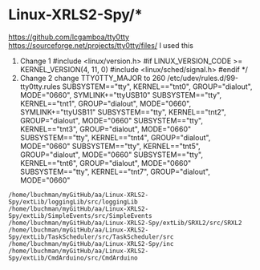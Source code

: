 # Linux-XRLS2-Spy/*
https://github.com/lcgamboa/tty0tty
https://sourceforge.net/projects/tty0tty/files/ I used this
1. Change 1
#include <linux/version.h>
#if LINUX_VERSION_CODE >= KERNEL_VERSION(4, 11, 0)
#include <linux/sched/signal.h>
#endif
*/
2. Change 2
change TTY0TTY_MAJOR	to 260
 /etc/udev/rules.d/99-tty0tty.rules
SUBSYSTEM=="tty", KERNEL=="tnt0", GROUP="dialout", MODE="0660", SYMLINK+="ttyUSB10"
SUBSYSTEM=="tty", KERNEL=="tnt1", GROUP="dialout", MODE="0660", SYMLINK+="ttyUSB11"
SUBSYSTEM=="tty", KERNEL=="tnt2", GROUP="dialout", MODE="0660"
SUBSYSTEM=="tty", KERNEL=="tnt3", GROUP="dialout", MODE="0660"
SUBSYSTEM=="tty", KERNEL=="tnt4", GROUP="dialout", MODE="0660"
SUBSYSTEM=="tty", KERNEL=="tnt5", GROUP="dialout", MODE="0660"
SUBSYSTEM=="tty", KERNEL=="tnt6", GROUP="dialout", MODE="0660"
SUBSYSTEM=="tty", KERNEL=="tnt7", GROUP="dialout", MODE="0660"

```/home/lbuchman/myGitHub/aa/Linux-XRLS2-Spy/extLib/loggingLib/src/loggingLib
/home/lbuchman/myGitHub/aa/Linux-XRLS2-Spy/extLib/loggingLib/src/loggingLib
/home/lbuchman/myGitHub/aa/Linux-XRLS2-Spy/extLib/SimpleEvents/src/SimpleEvents
/home/lbuchman/myGitHub/aa/Linux-XRLS2-Spy/extLib/SRXL2/src/SRXL2
/home/lbuchman/myGitHub/aa/Linux-XRLS2-Spy/extLib/TaskScheduler/src/TaskScheduler/src
/home/lbuchman/myGitHub/aa/Linux-XRLS2-Spy/inc
/home/lbuchman/myGitHub/aa/Linux-XRLS2-Spy/extLib/CmdArduino/src/CmdArduino
```



